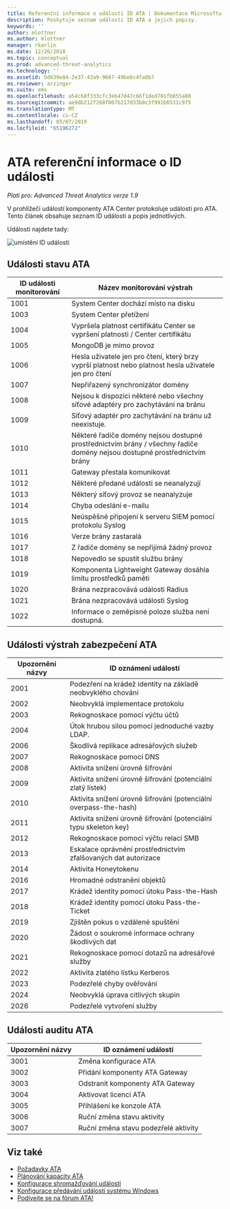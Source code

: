 ```yaml
---
title: Referenční informace o události ID ATA | Dokumentace Microsoftu
description: Poskytuje seznam události ID ATA a jejich popisy.
keywords: ''
author: mlottner
ms.author: mlottner
manager: rkarlin
ms.date: 12/20/2018
ms.topic: conceptual
ms.prod: advanced-threat-analytics
ms.technology: ''
ms.assetid: 5d639e84-2e37-43a9-9667-49be6c4fa8b7
ms.reviewer: arzinger
ms.suite: ems
ms.openlocfilehash: a54c68f333cfc3eb47d47c66f1ded701fb855a80
ms.sourcegitcommit: ae9db212f268f067b217d33b0c3f991b6531c975
ms.translationtype: MT
ms.contentlocale: cs-CZ
ms.lasthandoff: 05/07/2019
ms.locfileid: "65196272"
---
```

# <a name="ata-event-id-reference"></a>ATA referenční informace o ID události


*Platí pro: Advanced Threat Analytics verze 1.9*

V prohlížeči událostí komponenty ATA Center protokoluje události pro ATA. Tento článek obsahuje seznam ID událostí a popis jednotlivých.

Události najdete tady:

![umístění ID události](./media/event-id-location.png)

## <a name="ata-health-events"></a>Události stavu ATA

|ID události monitorování| Název monitorování výstrah|
|---------|---------------|
|1001|System Center dochází místo na disku|
|1003|System Center přetížení|
|1004|Vypršela platnost certifikátu Center se vypršení platnosti / Center certifikátu|
|1005|MongoDB je mimo provoz|
|1006|Hesla uživatele jen pro čtení, který brzy vyprší platnost nebo platnost hesla uživatele jen pro čtení|
|1007|Nepřiřazený synchronizátor domény|
|1008|Nejsou k dispozici některé nebo všechny síťové adaptéry pro zachytávání na bránu|
|1009|Síťový adaptér pro zachytávání na bránu už neexistuje.|
|1010|Některé řadiče domény nejsou dostupné prostřednictvím brány / všechny řadiče domény nejsou dostupné prostřednictvím brány|
|1011|Gateway přestala komunikovat|
|1012|Některé předané události se neanalyzují|
|1013|Některý síťový provoz se neanalyzuje|
|1014|Chyba odeslání e-mailu|
|1015|Neúspěšné připojení k serveru SIEM pomocí protokolu Syslog|
|1016|Verze brány zastaralá|
|1017|Z řadiče domény se nepřijímá žádný provoz|
|1018|Nepovedlo se spustit službu brány|
|1019|Komponenta Lightweight Gateway dosáhla limitu prostředků paměti|
|1020|Brána nezpracovává události Radius|
|1021|Brána nezpracovává události Syslog|
|1022|Informace o zeměpisné poloze služba není dostupná.|
 
## <a name="ata-security-alert-events"></a>Události výstrah zabezpečení ATA

|Upozornění názvy|ID oznámení událostí|
|---------|---------------|
|2001|Podezření na krádež identity na základě neobvyklého chování|
|2002|Neobvyklá implementace protokolu|
|2003|Rekognoskace pomocí výčtu účtů|
|2004|Útok hrubou silou pomocí jednoduché vazby LDAP.|
|2006|Škodlivá replikace adresářových služeb|
|2007|Rekognoskace pomocí DNS|
|2008|Aktivita snížení úrovně šifrování|
|2009|Aktivita snížení úrovně šifrování (potenciální zlatý lístek)|
|2010|Aktivita snížení úrovně šifrování (potenciální overpass-the-hash)|
|2011|Aktivita snížení úrovně šifrování (potenciální typu skeleton key)|
|2012|Rekognoskace pomocí výčtu relací SMB|
|2013|Eskalace oprávnění prostřednictvím zfalšovaných dat autorizace|
|2014|Aktivita Honeytokenu|
|2016|Hromadné odstranění objektů|
|2017|Krádež identity pomocí útoku Pass-the-Hash|
|2018|Krádež identity pomocí útoku Pass-the-Ticket|
|2019|Zjištěn pokus o vzdálené spuštění|
|2020|Žádost o soukromé informace ochrany škodlivých dat|
|2021|Rekognoskace pomocí dotazů na adresářové služby|
|2022|Aktivita zlatého lístku Kerberos|
|2023|Podezřelé chyby ověřování|
|2024|Neobvyklá úprava citlivých skupin|
|2026|Podezřelé vytvoření služby|

## <a name="ata-auditing-events"></a>Události auditu ATA

|Upozornění názvy|ID oznámení událostí|
|---------|---------------|
|3001|Změna konfigurace ATA|
|3002|Přidání komponenty ATA Gateway|
|3003|Odstranit komponenty ATA Gateway|
|3004|Aktivovat licenci ATA|
|3005|Přihlášení ke konzole ATA|
|3006|Ruční změna stavu aktivity|
|3007|Ruční změna stavu podezřelé aktivity|

## <a name="see-also"></a>Viz také
- [Požadavky ATA](ata-prerequisites.md)
- [Plánování kapacity ATA](ata-capacity-planning.md)
- [Konfigurace shromažďování událostí](configure-event-collection.md)
- [Konfigurace předávání událostí systému Windows](configure-event-collection.md)
- [Podívejte se na fórum ATA!](https://social.technet.microsoft.com/Forums/security/home?forum=mata)
